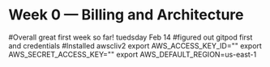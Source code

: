 # Week 0 — Billing and Architecture
#Overall great first week so far! tuedsday Feb 14
#figured out gitpod first and credentials
#Installed awscliv2
export AWS_ACCESS_KEY_ID=""
export AWS_SECRET_ACCESS_KEY=""
export AWS_DEFAULT_REGION=us-east-1